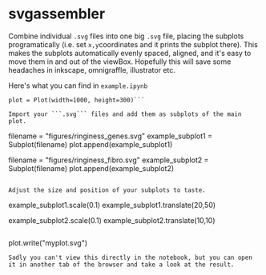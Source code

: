 # svgassembler

Combine individual ```.svg``` files into one big ```.svg``` file, placing the subplots programatically (i.e. set ```x,y```coordinates and it prints the subplot there).
This makes the subplots automatically evenly spaced, aligned, and it's easy to move them in and out of the viewBox. Hopefully this will save some headaches in inkscape, omnigraffle, illustrator etc.

Here's what you can find in ```example.ipynb```
```from svgassemble import Subplot, Plot
plot = Plot(width=1000, height=300)```

Import your ```.svg``` files and add them as subplots of the main plot.
```
filename = "figures/ringiness_genes.svg"
example_subplot1 = Subplot(filename)
plot.append(example_subplot1)

filename = "figures/ringiness_fibro.svg"
example_subplot2 = Subplot(filename)
plot.append(example_subplot2)
```

Adjust the size and position of your subplots to taste.
```
example_subplot1.scale(0.1)
example_subplot1.translate(20,50)

example_subplot2.scale(0.1)
example_subplot2.translate(10,10)
```

```
plot.write("myplot.svg")
```
Sadly you can't view this directly in the notebook, but you can open it in another tab of the browser and take a look at the result.
